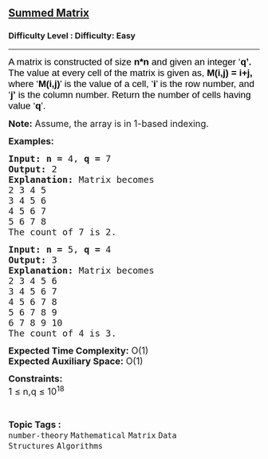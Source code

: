 <h2><a href="https://www.geeksforgeeks.org/problems/summed-matrix5834/1">Summed Matrix</a></h2><h3>Difficulty Level : Difficulty: Easy</h3><hr><div class="problems_problem_content__Xm_eO" bis_skin_checked="1"><p><span style="font-size: 18px; color: #000000;"><span style="font-family: Mulish, sans-serif; font-size: 14pt; background-color: #ffffff;">A matrix is constructed of size<strong> n*n</strong> and given an integer ‘<strong>q’.</strong> The value at every cell of the matrix is given as, <strong>M(i,j) = i+j,</strong> where ‘<strong>M(i,j)</strong>' is the value of a cell, ‘<strong>i</strong>’ is the row number, and ‘<strong>j’</strong> is the column number. Return the number of cells having value ‘<strong>q</strong>’.</span></span></p>
<p><span style="font-size: 18px;"><strong>Note:</strong> Assume, the array is in 1-based indexing.</span></p>
<p><span style="font-size: 18px;"><strong>Examples:</strong></span></p>
<pre><span style="font-size: 18px;"><strong style="font-size: 18px;">Input:</strong> </span><span style="font-size: 18px;"><strong>n = </strong>4, <strong>q = </strong>7</span>
<span style="font-size: 18px;"><strong><span style="font-size: 18px;">Output:</span> </strong></span><span style="font-size: 18px;">2</span>
<span style="font-size: 18px;"><strong><span style="font-size: 18px;">Explanation:</span> </strong></span><span style="font-size: 18px;">Matrix becomes
2 3 4 5 
3 4 5 6 
4 5 6 7
5 6 7 8
</span><span style="font-size: 18px;">The count of 7 is 2.</span></pre>
<pre><span style="font-size: 18px;"><strong style="font-size: 18px;">Input:</strong> </span><span style="font-size: 18px;"><strong>n = </strong>5, <strong>q = </strong>4</span>
<span style="font-size: 18px;"><strong><span style="font-size: 18px;">Output:</span> </strong></span><span style="font-size: 18px;">3</span>
<span style="font-size: 18px;"><strong><span style="font-size: 18px;">Explanation:</span> </strong></span><span style="font-size: 18px;">Matrix becomes
2 3 4 5 6&nbsp;
3 4 5 6 7&nbsp;
4 5 6 7 8&nbsp;
5 6 7 8 9&nbsp;
6 7 8 9 10&nbsp;
The count of 4 is 3.</span></pre>
<p><span style="font-size: 18px;"><strong>Expected Time Complexity:</strong> O(1)<br><strong>Expected Auxiliary Space:</strong> O(1)</span></p>
<p><span style="font-size: 18px;"><strong>Constraints:</strong></span><br><span style="font-size: 18px;">1 ≤ n,q ≤ 10<sup>18</sup></span></p></div><br><p><span style=font-size:18px><strong>Topic Tags : </strong><br><code>number-theory</code>&nbsp;<code>Mathematical</code>&nbsp;<code>Matrix</code>&nbsp;<code>Data Structures</code>&nbsp;<code>Algorithms</code>&nbsp;
